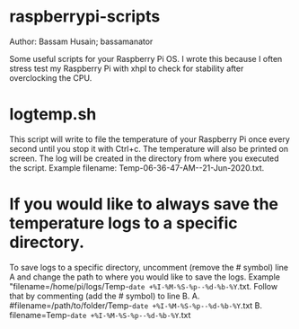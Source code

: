 # raspberrypi-scripts
Author: Bassam Husain; bassamanator

Some useful scripts for your Raspberry Pi OS. I wrote this because I often stress test my Raspberry Pi with xhpl to check for stability after overclocking the CPU.


# logtemp.sh
This script will write to file the temperature of your Raspberry Pi once every second until you stop it with Ctrl+c. The temperature will also be printed on screen. The log will be created in the directory from where you executed the script.
Example filename: Temp-06-36-47-AM--21-Jun-2020.txt. 

# If you would like to always save the temperature logs to a specific directory.
To save logs to a specific directory, uncomment (remove the # symbol) line A and change the path to where you would like to save the logs. Example "filename=/home/pi/logs/Temp-`date +%I-%M-%S-%p--%d-%b-%Y`.txt. Follow that by commenting (add the # symbol) to line B.
A. #filename=/path/to/folder/Temp-`date +%I-%M-%S-%p--%d-%b-%Y`.txt
B. filename=Temp-`date +%I-%M-%S-%p--%d-%b-%Y`.txt
